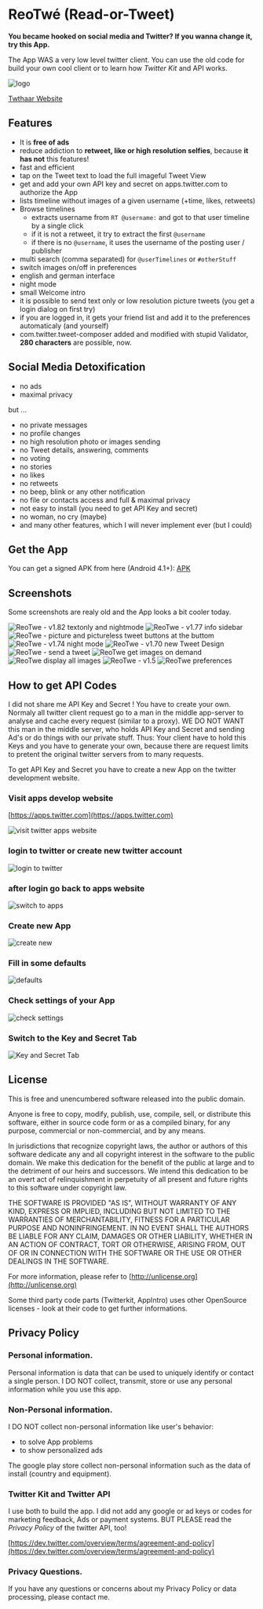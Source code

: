 # ReoTwé (Read-or-Tweet)

**You became hooked on social media and Twitter? If you wanna change it, try this App.**

The App WAS a very low level twitter client. You can use the old code for build your own cool client or to learn how *Twitter Kit* and API works.

![logo](logo.png)

[Twthaar Website](https://no-go.github.io/ReoTwe/)

## Features

 -  It is **free of ads**
 -  reduce addiction to **retweet, like or high resolution selfies**, because **it has not** this features!
 -  fast and efficient
 -  tap on the Tweet text to load the full imageful Tweet View
 -  get and add your own API key and secret on apps.twitter.com to authorize the App
 -  lists timeline without images of a given username (+time, likes, retweets)
 -  Browse timelines
     -  extracts username from `RT @username:` and got to that user timeline by a single click
     -  if it is not a retweet, it try to extract the first `@username`
     -  if there is no `@username`, it uses the username of the posting user / publisher
 -  multi search (comma separated) for `@userTimelines` or `#otherStuff`
 -  switch images on/off in preferences
 -  english and german interface
 -  night mode
 -  small Welcome intro
 -  it is possible to send text only or low resolution picture tweets (you get a login dialog on first try)
 -  if you are logged in, it gets your friend list and add it to the preferences automaticaly (and yourself)
 -  com.twitter.tweet-composer added and modified with stupid Validator, **280 characters** are possible, now.

## Social Media Detoxification

 -  no ads
 -  maximal privacy

but ...

 -  no private messages
 -  no profile changes
 -  no high resolution photo or images sending
 -  no Tweet details, answering, comments
 -  no voting
 -  no stories
 -  no likes
 -  no retweets
 -  no beep, blink or any other notification
 -  no file or contacts access and full & maximal privacy
 -  not easy to install (you need to get API Key and secret)
 -  no woman, no cry (maybe)
 -  and many other features, which I will never implement ever (but I could)

## Get the App

You can get a signed APK from here (Android 4.1+): [APK](https://github.com/no-go/ReoTwe/raw/master/app/release/app-release.apk)

## Screenshots

Some screenshots are realy old and the App looks a bit cooler today.

![ReoTwe - v1.82 textonly and nightmode](img/screenshot10.jpg)
![ReoTwe - v1.77 info sidebar](img/screenshot9.png)
![ReoTwe - picture and pictureless tweet buttons at the buttom](img/screenshot1.png)
![ReoTwe - v1.74 night mode](img/screenshot8.png)
![ReoTwe - v1.70 new Tweet Design](img/screenshot7.png)
![ReoTwe - send a tweet](img/screenshot4.png)
![ReoTwe get images on demand](img/screenshot5.png)
![ReoTwe display all images](img/screenshot2.png)
![ReoTwe - v1.5](img/screenshot3.png)
![ReoTwe preferences](img/screenshot6.png)

## How to get API Codes

I did not share me API Key and Secret ! You have to create your own. Normaly
all twitter client request go to a man in the middle app-server to analyse
and cache every request (similar to a proxy). WE DO NOT WANT this man in the
middle server, who holds API Key and Secret and sending Ad's or do things with
our private stuff. Thus: Your client have to hold this Keys and you have
to generate your own, because there are request limits to pretent the
original twitter servers from to many requests.

To get API Key and Secret you have to create a new App on the twitter development website.

### Visit apps develop website

[https://apps.twitter.com](https://apps.twitter.com)

![visit twitter apps website](img/01_visit_apps.png)

### login to twitter or create new twitter account

![login to twitter](img/02_login_or_createlogin.png)

### after login go back to apps website

![switch to apps](img/03_gobacktoapps.png)

### Create new App

![create new](img/04_create_new_app.png)

### Fill in some defaults

![defaults](img/05_fillin_defaults.png)

### Check settings of your App

![check settings](img/06_check_settings.png)

### Switch to the Key and Secret Tab

![Key and Secret Tab](img/07_get_key_and_secret.png)

## License

This is free and unencumbered software released into the public domain.

Anyone is free to copy, modify, publish, use, compile, sell, or distribute this software, either in source code form or as a compiled binary, for any purpose, commercial or non-commercial, and by any means.

In jurisdictions that recognize copyright laws, the author or authors of this software dedicate any and all copyright interest in the software to the public domain. We make this dedication for the benefit of the public at large and to the detriment of our heirs and successors. We intend this dedication to be an overt act of relinquishment in perpetuity of all present and future rights to this software under copyright law.

THE SOFTWARE IS PROVIDED "AS IS", WITHOUT WARRANTY OF ANY KIND, EXPRESS OR IMPLIED, INCLUDING BUT NOT LIMITED TO THE WARRANTIES OF MERCHANTABILITY, FITNESS FOR A PARTICULAR PURPOSE AND NONINFRINGEMENT. IN NO EVENT SHALL THE AUTHORS BE LIABLE FOR ANY CLAIM, DAMAGES OR OTHER LIABILITY, WHETHER IN AN ACTION OF CONTRACT, TORT OR OTHERWISE, ARISING FROM, OUT OF OR IN CONNECTION WITH THE SOFTWARE OR THE USE OR OTHER DEALINGS IN THE SOFTWARE.

For more information, please refer to [http://unlicense.org](http://unlicense.org)

Some third party code parts (Twitterkit, AppIntro) uses other OpenSource licenses - look at their code to get further informations.

## Privacy Policy

### Personal information.

Personal information is data that can be used to uniquely identify or contact a single person. I DO NOT collect, transmit, store or use any personal information while you use this app.

### Non-Personal information.

I DO NOT collect non-personal information like user's behavior:

 -  to solve App problems
 -  to show personalized ads

The google play store collect non-personal information such as the data of install (country and equipment). 

### Twitter Kit and Twitter API

I use both to build the app. I did not add any google or ad keys or codes for marketing feedback, Ads or payment systems. BUT PLEASE read the *Privacy Policy* of the twitter API, too!

[https://dev.twitter.com/overview/terms/agreement-and-policy](https://dev.twitter.com/overview/terms/agreement-and-policy)

### Privacy Questions.

If you have any questions or concerns about my Privacy Policy or data processing, please contact me.
